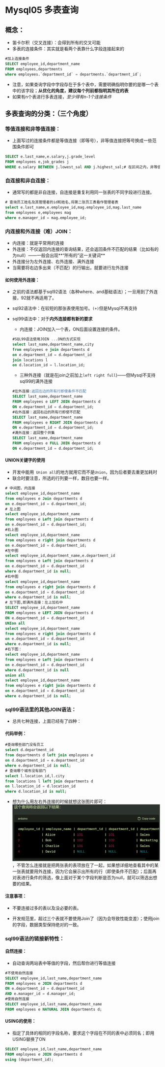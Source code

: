 # Mysql05 多表查询

## 概念：

- 笛卡尔积（交叉连接）：会得到所有的交叉可能
- 多表的连接条件：其实就是看两个表靠什么字段连接起来的

```sql
#加上连接条件
SELECT employee_id,department_name
FROM employees,departments
where employees.`department_id` = departments.`department_id`;
```



- 注意，如果查询字段中字段存在于多个表中，需要明确指明你要的是哪一个表中的该字段；**从优化的角度，建议每个列前都指明其所在的表**
- 如果有n个表进行多表连接，*至少得有n-1个连接条件*

## 多表查询的分类：（三个角度）

### 等值连接和非等值连接：

- 上面写过的连接条件都是等值连接（即等号），非等值连接把等号换成一些范围条件即可

```sql
SELECT e.last_name,e.salary,j.grade_level
FROM employees e,job_grades j
WHERE e.salary BETWEEN j.lowest_sal AND j.highest_sal;# 在区间之内，非等值连接
```

### 自连接和非自连接：

- 通常写的都是非自连接，自连接是重复利用同一张表的不同字段进行连接。

```sql
# 查询员工姓名及其管理者的id和姓名,将第二张员工表看作管理者表
select e.last_name,e.employee_id,mag.employee_id,mag.last_name
from employees e,employees mag
where e.manager_id = mag.employee_id;
```

### 内连接和外连接（难）JOIN：

- 内连接：就是平常用的连接
- 外连接：不仅返回内连接的查询结果，还会返回条件不匹配的结果（比如有的为null）——一般会出现**“所有的”这一关键词**
- 外连接分为左外连接、右外连接、满外连接
- 当需要将右边多出来（不匹配）的行输出，就要进行左外连接

#### 如何使用外连接：

- 之前的语法都基于sql92语法（各种where、and基础语法）；一旦用到了外连接，92就不再适用了。

- sql92语法中：在较短的那张表使用加号。`(+)`但是Mysql不再支持

- sql99语法中：对于**内外连接都有新的要求**

  - 内连接：JOIN加入一个表，ON后面设置连接的条件。

  ```sql
  #SQL99语法使用JOIN ...ON的方式实现
  select last_name,department_name,city
  from employees e join departments d
  on e.department_id = d.department_id
  join locations l
  on d.location_id = l.location_id;
  ```

  - 三种外连接（就是在join之前加上`left right full`)——但Mysql不支持sql99的满外连接

  ```sql
  #左外连接:返回左边的所有行即使条件不匹配
  SELECT last_name,department_name
  FROM employees e LEFT JOIN departments d
  ON e.department_id = d.department_id;
  #右外连接：返回右边的所有行即使不匹配
  SELECT last_name,department_name
  FROM employees e RIGHT JOIN departments d
  ON e.department_id = d.department_id;
  #满外连接：返回整个并集
  SELECT last_name,department_name
  FROM employees e FULL JOIN departments d
  ON e.department_id = d.department_id;
  ```

#### UNION关键字的使用

- 开发中能用` Union all`的地方就用它而不是`Union`，因为后者要去重更加耗时
- 联合时要注意，所选的行列要一样，数目也要一样。

```sql
# 中间图，内连接
select employee_id,department_name
from employees e Join departments d
on e.department_id = d.department_id;
# 左上图
select employee_id,department_name
from employees e Left join departments d
on e.department_id = d.department_id;
#右上图
select employee_id,department_name
from employees e right join departments d
on e.department_id = d.department_id;
#左中图
select employee_id,department_name,e.department_id
from employees e Left join departments d
on e.department_id = d.department_id
where d.department_id is null;
#右中图
select employee_id,department_name
from employees e right join departments d
on e.department_id = d.department_id
where e.department_id is null;
# 左下图,即满外连接：左上加右中
SELECT employee_id,department_name
FROM employees e LEFT JOIN departments d
ON e.department_id = d.department_id
UNIon all
select employee_id,department_name
from employees e right join departments d
on e.department_id = d.department_id
where e.department_id is null;
#右下图：
select employee_id,department_name
from employees e Left join departments d
on e.department_id = d.department_id
where d.department_id is null
union all
select employee_id,department_name
from employees e right join departments d
on e.department_id = d.department_id
where e.department_id is null;

```



### sql99语法里的其他JOIN语法：

- 总共七种连接，上面已经有了四种：

#### 代码举例：

```sql
#查询哪些部门没有员工
select d.department_id
from departments d left join employees e
on d.department_id = e.department_id
where e.department_id is null;
# 查询哪个城市没有部门
select l.location_id,l.city
from locations l left join departments d
on l.location_id = d.location_id
where d.location_id is null;
```

- 想为什么用左右外连接的时候就想这张图片即可：<img src="./../Pic/image-20231120202549869.png" alt="image-20231120202549869" style="zoom:50%;" />，不管怎么连接就是把两张表的表项放在了一起，如果想详细地查看其中的某一张表就要用外连接，因为它会展示出所有的行（即使条件不匹配）；后面再对表进行条件的筛选，像上面对于某个字段判断是否为null，就可以筛选出想要的结果。

#### 注意事项：

- 不要连接过多的表以及没必要的表。

- 开发规范里，超过三个表就不要使用Join了（因为会导致性能变差）；使用join的字段，数据类型保持绝对的一致。

### sql99语法的链接新特性：

#### 自然连接：

- 自动查询两站表中等值的字段，然后帮你进行等值连接

```sql
#不使用自然连接
SELECT employee_id,last_name,department_name
FROM employees e JOIN departments d
ON e.department_id = d.department_id
AND e.manager_id = d.manager_id;
#使用自然连接
SELECT employee_id,last_name,department_name
FROM employees e NATURAL JOIN departments d;
```

#### USING的使用：

- 指定了具体的相同的字段名称，要求这个字段在不同的表中必须同名；即用USING替换了ON

```sql
SELECT employee_id,last_name,department_name
FROM employees e JOIN departments d
using (department_id);
```

